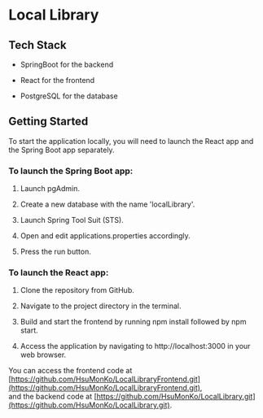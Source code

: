 # Local Library

## Tech Stack

* SpringBoot for the backend

* React for the frontend

* PostgreSQL for the database

## Getting Started

To start the application locally, you will need to launch the React app and the Spring Boot app separately.

### To launch the Spring Boot app:

1. Launch pgAdmin.

2. Create a new database with the name 'localLibrary'.

3. Launch Spring Tool Suit (STS).

4. Open and edit applications.properties accordingly.

5. Press the run button.

### To launch the React app:

1. Clone the repository from GitHub.

2. Navigate to the project directory in the terminal.
 
3. Build and start the frontend by running npm install followed by npm start.

4. Access the application by navigating to http://localhost:3000 in your web browser.

You can access the frontend code at [https://github.com/HsuMonKo/LocalLibraryFrontend.git](https://github.com/HsuMonKo/LocalLibraryFrontend.git), \
and the backend code at [https://github.com/HsuMonKo/LocalLibrary.git](https://github.com/HsuMonKo/LocalLibrary.git).
